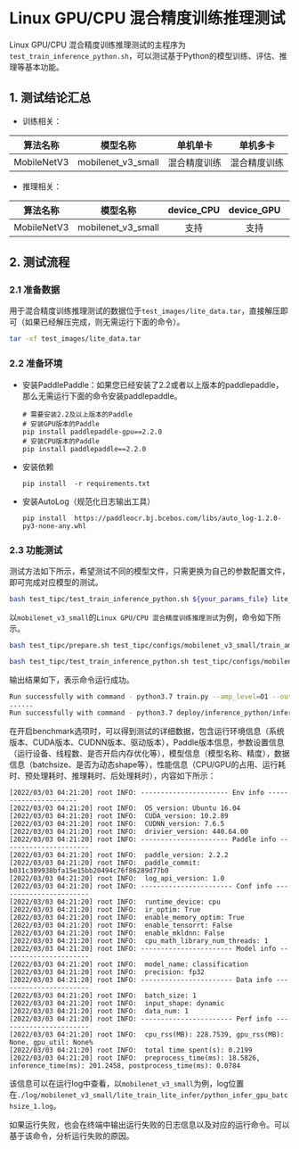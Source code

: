 # Linux GPU/CPU 混合精度训练推理测试

Linux GPU/CPU 混合精度训练推理测试的主程序为`test_train_inference_python.sh`，可以测试基于Python的模型训练、评估、推理等基本功能。

## 1. 测试结论汇总

- 训练相关：

| 算法名称 | 模型名称 | 单机单卡 | 单机多卡 |
|  :----: |   :----:  |    :----:  |  :----:   |
|  MobileNetV3  | mobilenet_v3_small | 混合精度训练 | 混合精度训练 |


- 推理相关：

| 算法名称 | 模型名称 | device_CPU | device_GPU | batchsize |
|  :----:   |  :----: |   :----:   |  :----:  |   :----:   |
|  MobileNetV3   |  mobilenet_v3_small |  支持 | 支持 | 1 |


## 2. 测试流程

### 2.1 准备数据

用于混合精度训练推理测试的数据位于`test_images/lite_data.tar`，直接解压即可（如果已经解压完成，则无需运行下面的命令）。

```bash
tar -xf test_images/lite_data.tar
```

### 2.2 准备环境


- 安装PaddlePaddle：如果您已经安装了2.2或者以上版本的paddlepaddle，那么无需运行下面的命令安装paddlepaddle。
    ```
    # 需要安装2.2及以上版本的Paddle
    # 安装GPU版本的Paddle
    pip install paddlepaddle-gpu==2.2.0
    # 安装CPU版本的Paddle
    pip install paddlepaddle==2.2.0
    ```

- 安装依赖
    ```
    pip install  -r requirements.txt
    ```
- 安装AutoLog（规范化日志输出工具）
    ```
    pip install  https://paddleocr.bj.bcebos.com/libs/auto_log-1.2.0-py3-none-any.whl
    ```

### 2.3 功能测试


测试方法如下所示，希望测试不同的模型文件，只需更换为自己的参数配置文件，即可完成对应模型的测试。

```bash
bash test_tipc/test_train_inference_python.sh ${your_params_file} lite_train_lite_infer
```

以`mobilenet_v3_small`的`Linux GPU/CPU 混合精度训练推理测试`为例，命令如下所示。

```bash
bash test_tipc/prepare.sh test_tipc/configs/mobilenet_v3_small/train_amp_infer_python.txt lite_train_lite_infer
```

```bash
bash test_tipc/test_train_inference_python.sh test_tipc/configs/mobilenet_v3_small/train_amp_infer_python.txt lite_train_lite_infer
```

输出结果如下，表示命令运行成功。

```bash
Run successfully with command - python3.7 train.py --amp_level=O1 --output-dir=./log/mobilenet_v3_small/lite_train_lite_infer/norm_train_gpus_0 --epochs=5   --batch-size=4!
......
Run successfully with command - python3.7 deploy/inference_python/infer.py --use-gpu=False --model-dir=./log/mobilenet_v3_small/lite_train_lite_infer/norm_train_gpus_0,1 --batch-size=1   --benchmark=True > ./log/mobilenet_v3_small/lite_train_lite_infer/python_infer_cpu_batchsize_1.log 2>&1 !
```

在开启benchmark选项时，可以得到测试的详细数据，包含运行环境信息（系统版本、CUDA版本、CUDNN版本、驱动版本），Paddle版本信息，参数设置信息（运行设备、线程数、是否开启内存优化等），模型信息（模型名称、精度），数据信息（batchsize、是否为动态shape等），性能信息（CPU/GPU的占用、运行耗时、预处理耗时、推理耗时、后处理耗时），内容如下所示：

```
[2022/03/03 04:21:20] root INFO: ---------------------- Env info ----------------------
[2022/03/03 04:21:20] root INFO:  OS_version: Ubuntu 16.04
[2022/03/03 04:21:20] root INFO:  CUDA_version: 10.2.89
[2022/03/03 04:21:20] root INFO:  CUDNN_version: 7.6.5
[2022/03/03 04:21:20] root INFO:  drivier_version: 440.64.00
[2022/03/03 04:21:20] root INFO: ---------------------- Paddle info ----------------------
[2022/03/03 04:21:20] root INFO:  paddle_version: 2.2.2
[2022/03/03 04:21:20] root INFO:  paddle_commit: b031c389938bfa15e15bb20494c76f86289d77b0
[2022/03/03 04:21:20] root INFO:  log_api_version: 1.0
[2022/03/03 04:21:20] root INFO: ----------------------- Conf info -----------------------
[2022/03/03 04:21:20] root INFO:  runtime_device: cpu
[2022/03/03 04:21:20] root INFO:  ir_optim: True
[2022/03/03 04:21:20] root INFO:  enable_memory_optim: True
[2022/03/03 04:21:20] root INFO:  enable_tensorrt: False
[2022/03/03 04:21:20] root INFO:  enable_mkldnn: False
[2022/03/03 04:21:20] root INFO:  cpu_math_library_num_threads: 1
[2022/03/03 04:21:20] root INFO: ----------------------- Model info ----------------------
[2022/03/03 04:21:20] root INFO:  model_name: classification
[2022/03/03 04:21:20] root INFO:  precision: fp32
[2022/03/03 04:21:20] root INFO: ----------------------- Data info -----------------------
[2022/03/03 04:21:20] root INFO:  batch_size: 1
[2022/03/03 04:21:20] root INFO:  input_shape: dynamic
[2022/03/03 04:21:20] root INFO:  data_num: 1
[2022/03/03 04:21:20] root INFO: ----------------------- Perf info -----------------------
[2022/03/03 04:21:20] root INFO:  cpu_rss(MB): 228.7539, gpu_rss(MB): None, gpu_util: None%
[2022/03/03 04:21:20] root INFO:  total time spent(s): 0.2199
[2022/03/03 04:21:20] root INFO:  preprocess_time(ms): 18.5826, inference_time(ms): 201.2458, postprocess_time(ms): 0.0784
```

该信息可以在运行log中查看，以`mobilenet_v3_small`为例，log位置在`./log/mobilenet_v3_small/lite_train_lite_infer/python_infer_gpu_batchsize_1.log`。

如果运行失败，也会在终端中输出运行失败的日志信息以及对应的运行命令。可以基于该命令，分析运行失败的原因。
